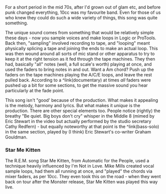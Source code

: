 For a short period in the mid 70s, after I'd grown out of glam etc, and before punk changed everything, 10cc was my favourite band. Even for those of us who knew they could do such a wide variety of things, this song was quite something.

The unique sound comes from something that would be relatively simple these days - now you sample voices and make loops in Logic or ProTools. Back then, "sampling" involved recording to tape, and "looping" meant physically splicing a tape and joining the ends to make an actual loop. This was then wound around all sorts of mic stand or other apparatus to try to keep it at the right tension as it fed through  the tape machines. They then had, basically "all" notes (well, a full scale's worth) playing at once, and used the faders to bring notes in and out. Want a Am chord? Push up the faders on the tape machines playing the A/C/E loops, and leave the rest pulled back. According to a ^link(documentary) at times _all_ faders were pushed up a bit for some sections, to get the massive sound you hear particularly at the fade point.

This song isn't "good' because of the production. What makes it appealing is the melody, harmony and lyrics. But what makes it _unique_ is the production. There are other special elements too. People notice (rightly) the breathy "Be quiet. Big boys don't cry" whisper in the Middle 8 (mimed by Eric Stewart in the video but actually performed by the studio secretary Cathy Redfern) - but equally noteworthy at that point is the ^link(bass-solo) in the same section, played by (I think) Eric Stewart's co-writer Graham Gouldman.

### Star Me Kitten

The R.E.M. song Star Me Kitten, from Automatic for the People, used a technique heavily influenced by I'm Not in Love.  Mike Mills created vocal sample loops, had them all running at once, and "played" the chords via mixer faders, as per 10cc. They even took this on the road - when they went back on tour after the Monster release, Star Me Kitten was played this way live.
